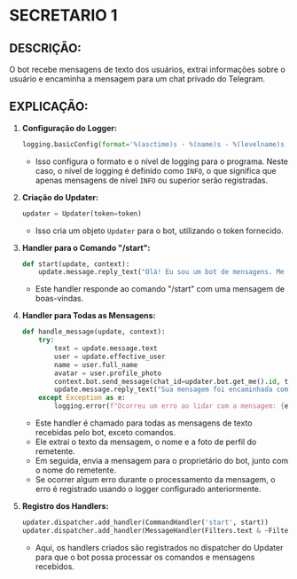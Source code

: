 # SECRETARIO 1
## DESCRIÇÃO:
O bot recebe mensagens de texto dos usuários, extrai informações sobre o usuário e encaminha a mensagem para um chat privado do Telegram.

## EXPLICAÇÃO:
1. **Configuração do Logger:**
   ```python
   logging.basicConfig(format='%(asctime)s - %(name)s - %(levelname)s - %(message)s', level=logging.INFO)
   ```
   - Isso configura o formato e o nível de logging para o programa. Neste caso, o nível de logging é definido como `INFO`, o que significa que apenas mensagens de nível `INFO` ou superior serão registradas.

2. **Criação do Updater:**
   ```python
   updater = Updater(token=token)
   ```
   - Isso cria um objeto `Updater` para o bot, utilizando o token fornecido.

3. **Handler para o Comando "/start":**
   ```python
   def start(update, context):
       update.message.reply_text("Olá! Eu sou um bot de mensagens. Me envie uma mensagem e eu a encaminharei para o meu proprietário.")
   ```
   - Este handler responde ao comando "/start" com uma mensagem de boas-vindas.

4. **Handler para Todas as Mensagens:**
   ```python
   def handle_message(update, context):
       try:
           text = update.message.text
           user = update.effective_user
           name = user.full_name
           avatar = user.profile_photo
           context.bot.send_message(chat_id=updater.bot.get_me().id, text=f'**{name}:** {text}')
           update.message.reply_text("Sua mensagem foi encaminhada com sucesso para o proprietário do bot!")
       except Exception as e:
           logging.error(f"Ocorreu um erro ao lidar com a mensagem: {e}")
   ```
   - Este handler é chamado para todas as mensagens de texto recebidas pelo bot, exceto comandos.
   - Ele extrai o texto da mensagem, o nome e a foto de perfil do remetente.
   - Em seguida, envia a mensagem para o proprietário do bot, junto com o nome do remetente.
   - Se ocorrer algum erro durante o processamento da mensagem, o erro é registrado usando o logger configurado anteriormente.

5. **Registro dos Handlers:**
   ```python
   updater.dispatcher.add_handler(CommandHandler('start', start))
   updater.dispatcher.add_handler(MessageHandler(Filters.text & ~Filters.command, handle_message))
   ```
   - Aqui, os handlers criados são registrados no dispatcher do Updater para que o bot possa processar os comandos e mensagens recebidos.

